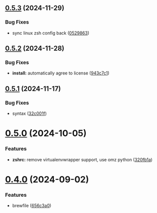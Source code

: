 ## [0.5.3](https://github.com/jmreicha/configs/compare/v0.5.2...v0.5.3) (2024-11-29)


### Bug Fixes

* sync linux zsh config back ([0529863](https://github.com/jmreicha/configs/commit/0529863d19999456178319c7fb401e816d1f5309))



## [0.5.2](https://github.com/jmreicha/configs/compare/v0.5.1...v0.5.2) (2024-11-28)


### Bug Fixes

* **install:** automatically agree to license ([943c7c1](https://github.com/jmreicha/configs/commit/943c7c1d24300476d9f59837b49f9de099557e29))



## [0.5.1](https://github.com/jmreicha/configs/compare/v0.5.0...v0.5.1) (2024-11-17)


### Bug Fixes

* syntax ([32c001f](https://github.com/jmreicha/configs/commit/32c001f9605758bdc06e708c006ce23b47f1645b))



# [0.5.0](https://github.com/jmreicha/configs/compare/v0.4.0...v0.5.0) (2024-10-05)


### Features

* **zshrc:** remove virtualenvwrapper support, use omz python ([320fb1a](https://github.com/jmreicha/configs/commit/320fb1a79408d8bc14800fa824014ee943aa4487))



# [0.4.0](https://github.com/jmreicha/configs/compare/v0.3.3...v0.4.0) (2024-09-02)


### Features

* brewfile ([656c3a0](https://github.com/jmreicha/configs/commit/656c3a05d652387480a011b0976b4e4653aaf58a))




